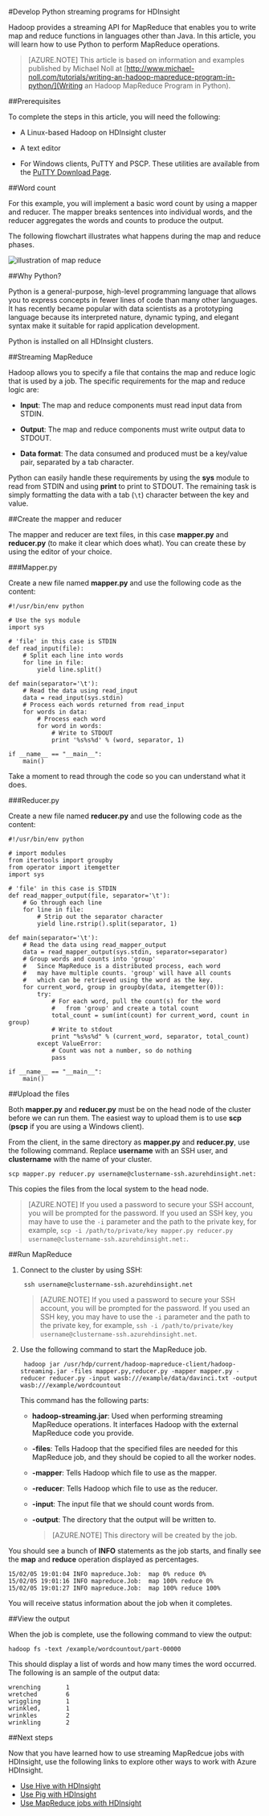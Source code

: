 <properties
   pageTitle="Develop Python MapReduce jobs with HDInsight | Microsoft Aure"
   description="Learn how to create and run Python MapReduce jobs on Linux-based HDInsight clusters."
   services="hdinsight"
   documentationCenter=""
   authors="Blackmist"
   manager="paulettm"
   editor="cgronlun"/>

<tags
   ms.service="hdinsight"
   ms.devlang="na"
   ms.topic="article"
   ms.tgt_pltfrm="na"
   ms.workload="big-data"
   ms.date="05/19/2015"
   ms.author="larryfr"/>

#Develop Python streaming programs for HDInsight

Hadoop provides a streaming API for MapReduce that enables you to write map and reduce functions in languages other than Java. In this article, you will learn how to use Python to perform MapReduce operations.

> [AZURE.NOTE] This article is based on information and examples published by Michael Noll at [http://www.michael-noll.com/tutorials/writing-an-hadoop-mapreduce-program-in-python/](Writing an Hadoop MapReduce Program in Python).

##Prerequisites

To complete the steps in this article, you will need the following:

* A Linux-based Hadoop on HDInsight cluster

* A text editor

* For Windows clients, PuTTY and PSCP. These utilities are available from the <a href="http://www.chiark.greenend.org.uk/~sgtatham/putty/download.html" target="_blank">PuTTY Download Page</a>.

##Word count

For this example, you will implement a basic word count by using a mapper and reducer. The mapper breaks sentences into individual words, and the reducer aggregates the words and counts to produce the output.

The following flowchart illustrates what happens during the map and reduce phases.

![illustration of map reduce](./media/hdinsight-hadoop-streaming-python/HDI.WordCountDiagram.png)

##Why Python?

Python is a general-purpose, high-level programming language that allows you to express concepts in fewer lines of code than many other languages. It has recently became popular with data scientists as a prototyping language because its interpreted nature, dynamic typing, and elegant syntax make it suitable for rapid application development.

Python is installed on all HDInsight clusters.

##Streaming MapReduce

Hadoop allows you to specify a file that contains the map and reduce logic that is used by a job. The specific requirements for the map and reduce logic are:

* **Input**: The map and reduce components must read input data from STDIN.

* **Output**: The map and reduce components must write output data to STDOUT.

* **Data format**: The data consumed and produced must be a key/value pair, separated by a tab character.

Python can easily handle these requirements by using the **sys** module to read from STDIN and using **print** to print to STDOUT. The remaining task is simply formatting the data with a tab (`\t`) character between the key and value.

##Create the mapper and reducer

The mapper and reducer are text files, in this case **mapper.py** and **reducer.py** (to make it clear which does what). You can create these by using the editor of your choice.

###Mapper.py

Create a new file named **mapper.py** and use the following code as the content:

	#!/usr/bin/env python

	# Use the sys module
	import sys

	# 'file' in this case is STDIN
	def read_input(file):
		# Split each line into words
		for line in file:
			yield line.split()

	def main(separator='\t'):
		# Read the data using read_input
		data = read_input(sys.stdin)
		# Process each words returned from read_input
		for words in data:
			# Process each word
			for word in words:
				# Write to STDOUT
				print '%s%s%d' % (word, separator, 1)

	if __name__ == "__main__":
		main()

Take a moment to read through the code so you can understand what it does.

###Reducer.py

Create a new file named **reducer.py** and use the following code as the content:

	#!/usr/bin/env python
	
	# import modules
	from itertools import groupby
	from operator import itemgetter
	import sys
	
	# 'file' in this case is STDIN
	def read_mapper_output(file, separator='\t'):
		# Go through each line
	    for line in file:
			# Strip out the separator character
	        yield line.rstrip().split(separator, 1)
	
	def main(separator='\t'):
	    # Read the data using read_mapper_output
	    data = read_mapper_output(sys.stdin, separator=separator)
		# Group words and counts into 'group'
		#   Since MapReduce is a distributed process, each word
        #   may have multiple counts. 'group' will have all counts
        #   which can be retrieved using the word as the key.
	    for current_word, group in groupby(data, itemgetter(0)):
	        try:
				# For each word, pull the count(s) for the word
				#   from 'group' and create a total count
	            total_count = sum(int(count) for current_word, count in group)
				# Write to stdout
	            print "%s%s%d" % (current_word, separator, total_count)
	        except ValueError:
	            # Count was not a number, so do nothing
	            pass
	
	if __name__ == "__main__":
	    main()

##Upload the files

Both **mapper.py** and **reducer.py** must be on the head node of the cluster before we can run them. The easiest way to upload them is to use **scp** (**pscp** if you are using a Windows client).

From the client, in the same directory as **mapper.py** and **reducer.py**, use the following command. Replace **username** with an SSH user, and **clustername** with the name of your cluster.

	scp mapper.py reducer.py username@clustername-ssh.azurehdinsight.net:

This copies the files from the local system to the head node.

> [AZURE.NOTE] If you used a password to secure your SSH account, you will be prompted for the password. If you used an SSH key, you may have to use the `-i` parameter and the path to the private key, for example, `scp -i /path/to/private/key mapper.py reducer.py username@clustername-ssh.azurehdinsight.net:`.

##Run MapReduce

1. Connect to the cluster by using SSH:

		ssh username@clustername-ssh.azurehdinsight.net

	> [AZURE.NOTE] If you used a password to secure your SSH account, you will be prompted for the password. If you used an SSH key, you may have to use the `-i` parameter and the path to the private key, for example, `ssh -i /path/to/private/key username@clustername-ssh.azurehdinsight.net`.

2. Use the following command to start the MapReduce job.

		hadoop jar /usr/hdp/current/hadoop-mapreduce-client/hadoop-streaming.jar -files mapper.py,reducer.py -mapper mapper.py -reducer reducer.py -input wasb:///example/data/davinci.txt -output wasb:///example/wordcountout

	This command has the following parts:

	* **hadoop-streaming.jar**: Used when performing streaming MapReduce operations. It interfaces Hadoop with the external MapReduce code you provide.
	
	* **-files**: Tells Hadoop that the specified files are needed for this MapReduce job, and they should be copied to all the worker nodes.

	* **-mapper**: Tells Hadoop which file to use as the mapper.

	* **-reducer**: Tells Hadoop which file to use as the reducer.

	* **-input**: The input file that we should count words from.

	* **-output**: The directory that the output will be written to.

		> [AZURE.NOTE] This directory will be created by the job.

You should see a bunch of **INFO** statements as the job starts, and finally see the **map** and **reduce** operation displayed as percentages.

	15/02/05 19:01:04 INFO mapreduce.Job:  map 0% reduce 0%
	15/02/05 19:01:16 INFO mapreduce.Job:  map 100% reduce 0%
	15/02/05 19:01:27 INFO mapreduce.Job:  map 100% reduce 100%

You will receive status information about the job when it completes.

##View the output

When the job is complete, use the following command to view the output:

	hadoop fs -text /example/wordcountout/part-00000

This should display a list of words and how many times the word occurred. The following is an sample of the output data:

	wrenching       1
	wretched        6
	wriggling       1
	wrinkled,       1
	wrinkles        2
	wrinkling       2

##Next steps

Now that you have learned how to use streaming MapRedcue jobs with HDInsight, use the following links to explore other ways to work with Azure HDInsight.

* [Use Hive with HDInsight](hdinsight-use-hive.md)
* [Use Pig with HDInsight](hdinsight-use-pig.md)
* [Use MapReduce jobs with HDInsight](hdinsight-use-mapreduce.md)
